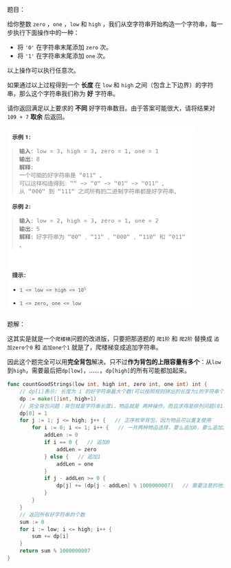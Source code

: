 题目：

给你整数 `zero` ，`one` ，`low` 和 `high` ，我们从空字符串开始构造一个字符串，每一步执行下面操作中的一种：

- 将 `'0'` 在字符串末尾添加 `zero` 次。
- 将 `'1'` 在字符串末尾添加 `one` 次。

以上操作可以执行任意次。

如果通过以上过程得到一个 **长度** 在 `low` 和 `high` 之间（包含上下边界）的字符串，那么这个字符串我们称为 **好** 字符串。

请你返回满足以上要求的 **不同** 好字符串数目。由于答案可能很大，请将结果对 `109 + 7` **取余** 后返回。

<img src="2.统计构造好字符串的方案数.assets/image-20231021154722116.png" alt="image-20231021154722116" style="zoom:50%;" />

题解：

这其实是就是一个`爬楼梯`问题的改进版，只要把那道题的 `爬1阶` 和 `爬2阶` 替换成 `追加zero个0` 和 `追加one个1` 就是了，爬楼梯变成追加字符串。

因此这个题完全可以用**完全背包**解决。只不过**作为背包的上限容量有多个**：从`low`到`high`，需要最后把`dp[low]`，……，`dp[high]`的所有可能都加起来。

```go
func countGoodStrings(low int, high int, zero int, one int) int {
    // dp[i]表示: 长度为 i 的好字符串最大个数(可以按照规则拼出的长度为i的字符串个数)
    dp := make([]int, high+1)   
    // 完全背包问题：背包就是字符串长度i，物品就是 两种操作。而且求得是排列问题(01和10是不同的字符串)
    dp[0] = 1   
    for j := 1; j <= high; j++ {   // 正序枚举背包，因为物品可以重复使用
        for i := 0; i <= 1; i++ {   // 一共两种物品选择，要么追加0，要么追加1
            addLen := 0
            if i == 0 {   // 追加0
                addLen = zero
            } else {   // 追加1
                addLen = one
            }
            if j - addLen >= 0 {
                dp[j] += (dp[j - addLen] % 1000000007)   // 需要注意的地方，因此数值过大，因此每次都需要重新取余数
            }
        }
    }
    // 返回所有好字符串的个数
    sum := 0
    for i := low; i <= high; i++ {
        sum += dp[i]
    }
    return sum % 1000000007
}
```

